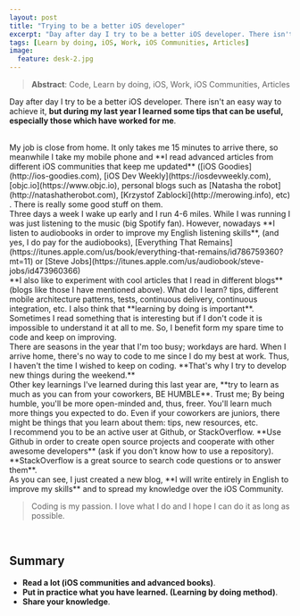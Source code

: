 ```yaml
---
layout: post
title: "Trying to be a better iOS developer"
excerpt: "Day after day I try to be a better iOS developer. There isn't an easy way to achieve it, but during my last year I learned..."
tags: [Learn by doing, iOS, Work, iOS Communities, Articles]
image:
  feature: desk-2.jpg
---
```


> **Abstract**: Code, Learn by doing, iOS, Work, iOS Communities, Articles

Day after day I try to be a better iOS developer. There isn't an easy way to achieve it, **but during my last year I learned some tips that can be useful, especially those which have worked for me**.

<br/>
My job is close from home. It only takes me 15 minutes to arrive there, so meanwhile I take my mobile phone and **I read advanced articles from different iOS communities that keep me updated** ([iOS Goodies](http://ios-goodies.com), [iOS Dev Weekly](https://iosdevweekly.com), [objc.io](https://www.objc.io), personal blogs such as [Natasha the robot](http://natashatherobot.com), [Krzystof Zablocki](http://merowing.info), etc) . There is really some good stuff on them.

<br/>
Three days a week I wake up early and I run 4-6 miles. While I was running I was just listening to the music (big Spotify fan). However, nowadays **I listen to audiobooks in order to improve my English listening skills**, (and yes, I do pay for the audiobooks), [Everything That Remains](https://itunes.apple.com/us/book/everything-that-remains/id786759360?mt=11) or [Steve Jobs](https://itunes.apple.com/us/audiobook/steve-jobs/id473960366)

<br/>
**I also like to experiment with cool articles that I read in different blogs** (blogs like those I have mentioned above). What do I learn? tips, different mobile architecture patterns, tests, continuous delivery, continuous integration, etc. I also think that **learning by doing is important**. Sometimes I read something that is interesting but if I don't code it is impossible to understand it at all to me. So, I benefit form my spare time to code and keep on improving.

<br/>
There are seasons in the year that I'm too busy; workdays are hard. When I arrive home, there's no way to code to me since I do my best at work. Thus, I haven't the time I wished to keep on coding. **That's why I try to develop new things during the weekend.**

<br/>
Other key learnings I've learned during this last year are, **try to learn as much as you can from your coworkers, BE HUMBLE**. Trust me; By being humble, you'll be more open-minded and, thus, freer. You'll learn much more things you expected to do. Even if your coworkers are juniors, there might be things that you learn about them: tips, new resources, etc.

<br/>
I recommend you to be an active user at Github, or StackOverflow. **Use Github in order to create open source projects and cooperate with other awesome developers** (ask if you don't know how to use a repository). **StackOverflow is a great source to search code questions or to answer them**.

<br/>
As you can see, I just created a new blog, **I will write entirely in English to improve my skills** and to spread my knowledge over the iOS Community.

> Coding is my passion. I love what I do and I hope I can do it as long as possible.

<br/>
<h2>Summary</h2>

- **Read a lot (iOS communities and advanced books)**.
- **Put in practice what you have learned. (Learning by doing method)**.
- **Share your knowledge**.
